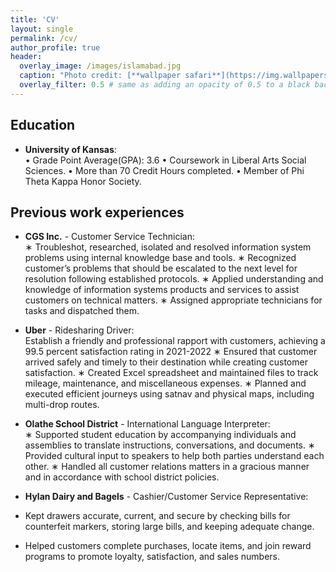 ```yaml
---
title: 'CV'
layout: single
permalink: /cv/
author_profile: true
header:
  overlay_image: /images/islamabad.jpg
  caption: "Photo credit: [**wallpaper safari**](https://img.wallpapersafari.com/desktop/1024/576/47/98/QyksSR.jpg)"
  overlay_filter: 0.5 # same as adding an opacity of 0.5 to a black background
---
```


## Education

- **University of Kansas**:  
• Grade Point Average(GPA): 3.6
• Coursework in Liberal Arts Social Sciences.
• More than 70 Credit Hours completed.
• Member of Phi Theta Kappa Honor Society.


## Previous work experiences

- **CGS Inc.** - Customer Service Technician:  
∗ Troubleshot, researched, isolated and resolved information system problems using internal knowledge base and tools.
∗ Recognized customer’s problems that should be escalated to the next level for resolution following established protocols.
∗ Applied understanding and knowledge of information systems products and services to assist customers on technical
  matters.
∗ Assigned appropriate technicians for tasks and dispatched them.


- **Uber** - Ridesharing Driver:  
  Establish a friendly and professional rapport with customers, achieving a 99.5 percent satisfaction rating in 2021-2022 
∗ Ensured that customer arrived safely and timely to their destination while creating customer satisfaction.
∗ Created Excel spreadsheet and maintained files to track mileage, maintenance, and miscellaneous expenses.
∗ Planned and executed efficient journeys using satnav and physical maps, including multi-drop routes.
  
- **Olathe School District** - International Language Interpreter:  
∗ Supported student education by accompanying individuals and assemblies to translate instructions, conversations, and documents.
∗ Provided cultural input to speakers to help both parties understand each other.
∗ Handled all customer relations matters in a gracious manner and in accordance with school district policies.

  
- **Hylan Dairy and Bagels** - Cashier/Customer Service Representative:
- Kept drawers accurate, current, and secure by checking bills for counterfeit markers, storing large bills, and keeping adequate change.
- Helped customers complete purchases, locate items, and join reward programs to promote loyalty, satisfaction, and sales numbers.
